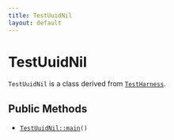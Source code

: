 ```yaml
---
title: TestUuidNil
layout: default
---
```


# TestUuidNil

<code>TestUuidNil</code> is a class derived from <code><a href="TestHarness">TestHarness</a></code>.

## Public Methods

* <code><a href="TestUuidNil%3A%3Amain">TestUuidNil::main</a>()</code>

